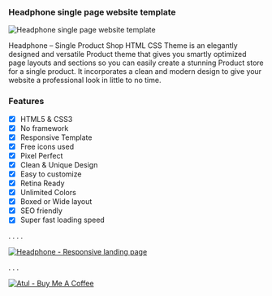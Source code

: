 ### Headphone single page website template

![Headphone single page website template](fashion-store-website.gif)

Headphone – Single Product Shop HTML CSS Theme is an elegantly designed and versatile Product theme that gives you smartly optimized page layouts and sections so you can easily create a stunning Product store for a single product. It incorporates a clean and modern design to give your website a professional look in little to no time.


### Features
- [x] HTML5 & CSS3
- [x] No framework
- [x] Responsive Template
- [x] Free icons used
- [x] Pixel Perfect
- [x] Clean & Unique Design
- [x] Easy to customize
- [x] Retina Ready
- [x] Unlimited Colors
- [x] Boxed or Wide layout
- [x] SEO friendly
- [x] Super fast loading speed

.
.
.
.

[![Headphone - Responsive landing page](img/headphone-preview.gif)](https://fashion-store-opensource.netlify.app/)

.
.
.

[![Atul - Buy Me A Coffee](https://i.ibb.co/7rR9S4L/buy-me-a-coffee.png)](https://www.buymeacoffee.com/atulcodex)